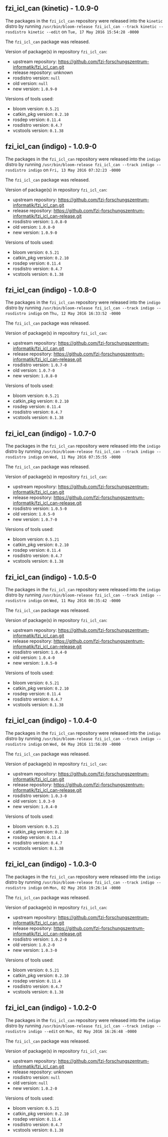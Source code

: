 ## fzi_icl_can (kinetic) - 1.0.9-0

The packages in the `fzi_icl_can` repository were released into the `kinetic` distro by running `/usr/bin/bloom-release fzi_icl_can --track kinetic --rosdistro kinetic --edit` on `Tue, 17 May 2016 15:54:28 -0000`

The `fzi_icl_can` package was released.

Version of package(s) in repository `fzi_icl_can`:

- upstream repository: https://github.com/fzi-forschungszentrum-informatik/fzi_icl_can.git
- release repository: unknown
- rosdistro version: `null`
- old version: `null`
- new version: `1.0.9-0`

Versions of tools used:

- bloom version: `0.5.21`
- catkin_pkg version: `0.2.10`
- rosdep version: `0.11.4`
- rosdistro version: `0.4.7`
- vcstools version: `0.1.38`


## fzi_icl_can (indigo) - 1.0.9-0

The packages in the `fzi_icl_can` repository were released into the `indigo` distro by running `/usr/bin/bloom-release fzi_icl_can --track indigo --rosdistro indigo` on `Fri, 13 May 2016 07:32:23 -0000`

The `fzi_icl_can` package was released.

Version of package(s) in repository `fzi_icl_can`:

- upstream repository: https://github.com/fzi-forschungszentrum-informatik/fzi_icl_can.git
- release repository: https://github.com/fzi-forschungszentrum-informatik/fzi_icl_can-release.git
- rosdistro version: `1.0.8-0`
- old version: `1.0.8-0`
- new version: `1.0.9-0`

Versions of tools used:

- bloom version: `0.5.21`
- catkin_pkg version: `0.2.10`
- rosdep version: `0.11.4`
- rosdistro version: `0.4.7`
- vcstools version: `0.1.38`


## fzi_icl_can (indigo) - 1.0.8-0

The packages in the `fzi_icl_can` repository were released into the `indigo` distro by running `/usr/bin/bloom-release fzi_icl_can --track indigo --rosdistro indigo` on `Thu, 12 May 2016 16:33:52 -0000`

The `fzi_icl_can` package was released.

Version of package(s) in repository `fzi_icl_can`:

- upstream repository: https://github.com/fzi-forschungszentrum-informatik/fzi_icl_can.git
- release repository: https://github.com/fzi-forschungszentrum-informatik/fzi_icl_can-release.git
- rosdistro version: `1.0.7-0`
- old version: `1.0.7-0`
- new version: `1.0.8-0`

Versions of tools used:

- bloom version: `0.5.21`
- catkin_pkg version: `0.2.10`
- rosdep version: `0.11.4`
- rosdistro version: `0.4.7`
- vcstools version: `0.1.38`


## fzi_icl_can (indigo) - 1.0.7-0

The packages in the `fzi_icl_can` repository were released into the `indigo` distro by running `/usr/bin/bloom-release fzi_icl_can --track indigo --rosdistro indigo` on `Wed, 11 May 2016 07:35:55 -0000`

The `fzi_icl_can` package was released.

Version of package(s) in repository `fzi_icl_can`:

- upstream repository: https://github.com/fzi-forschungszentrum-informatik/fzi_icl_can.git
- release repository: https://github.com/fzi-forschungszentrum-informatik/fzi_icl_can-release.git
- rosdistro version: `1.0.5-0`
- old version: `1.0.5-0`
- new version: `1.0.7-0`

Versions of tools used:

- bloom version: `0.5.21`
- catkin_pkg version: `0.2.10`
- rosdep version: `0.11.4`
- rosdistro version: `0.4.7`
- vcstools version: `0.1.38`


## fzi_icl_can (indigo) - 1.0.5-0

The packages in the `fzi_icl_can` repository were released into the `indigo` distro by running `/usr/bin/bloom-release fzi_icl_can --track indigo --rosdistro indigo` on `Wed, 11 May 2016 00:35:42 -0000`

The `fzi_icl_can` package was released.

Version of package(s) in repository `fzi_icl_can`:

- upstream repository: https://github.com/fzi-forschungszentrum-informatik/fzi_icl_can.git
- release repository: https://github.com/fzi-forschungszentrum-informatik/fzi_icl_can-release.git
- rosdistro version: `1.0.4-0`
- old version: `1.0.4-0`
- new version: `1.0.5-0`

Versions of tools used:

- bloom version: `0.5.21`
- catkin_pkg version: `0.2.10`
- rosdep version: `0.11.4`
- rosdistro version: `0.4.7`
- vcstools version: `0.1.38`


## fzi_icl_can (indigo) - 1.0.4-0

The packages in the `fzi_icl_can` repository were released into the `indigo` distro by running `/usr/bin/bloom-release fzi_icl_can --track indigo --rosdistro indigo` on `Wed, 04 May 2016 11:56:09 -0000`

The `fzi_icl_can` package was released.

Version of package(s) in repository `fzi_icl_can`:

- upstream repository: https://github.com/fzi-forschungszentrum-informatik/fzi_icl_can.git
- release repository: https://github.com/fzi-forschungszentrum-informatik/fzi_icl_can-release.git
- rosdistro version: `1.0.3-0`
- old version: `1.0.3-0`
- new version: `1.0.4-0`

Versions of tools used:

- bloom version: `0.5.21`
- catkin_pkg version: `0.2.10`
- rosdep version: `0.11.4`
- rosdistro version: `0.4.7`
- vcstools version: `0.1.38`


## fzi_icl_can (indigo) - 1.0.3-0

The packages in the `fzi_icl_can` repository were released into the `indigo` distro by running `/usr/bin/bloom-release fzi_icl_can --track indigo --rosdistro indigo` on `Mon, 02 May 2016 19:26:14 -0000`

The `fzi_icl_can` package was released.

Version of package(s) in repository `fzi_icl_can`:

- upstream repository: https://github.com/fzi-forschungszentrum-informatik/fzi_icl_can.git
- release repository: https://github.com/fzi-forschungszentrum-informatik/fzi_icl_can-release.git
- rosdistro version: `1.0.2-0`
- old version: `1.0.2-0`
- new version: `1.0.3-0`

Versions of tools used:

- bloom version: `0.5.21`
- catkin_pkg version: `0.2.10`
- rosdep version: `0.11.4`
- rosdistro version: `0.4.7`
- vcstools version: `0.1.38`


## fzi_icl_can (indigo) - 1.0.2-0

The packages in the `fzi_icl_can` repository were released into the `indigo` distro by running `/usr/bin/bloom-release fzi_icl_can --track indigo --rosdistro indigo --edit` on `Mon, 02 May 2016 16:26:48 -0000`

The `fzi_icl_can` package was released.

Version of package(s) in repository `fzi_icl_can`:

- upstream repository: https://github.com/fzi-forschungszentrum-informatik/fzi_icl_can.git
- release repository: unknown
- rosdistro version: `null`
- old version: `null`
- new version: `1.0.2-0`

Versions of tools used:

- bloom version: `0.5.21`
- catkin_pkg version: `0.2.10`
- rosdep version: `0.11.4`
- rosdistro version: `0.4.7`
- vcstools version: `0.1.38`


